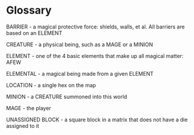 # Glossary

BARRIER - a magical protective force: shields, walls, et al. All barriers are
	based on an ELEMENT

CREATURE - a physical being, such as a MAGE or a MINION

ELEMENT - one of the 4 basic elements that make up all magical matter: AFEW

ELEMENTAL - a magical being made from a given ELEMENT

LOCATION - a single hex on the map

MINION - a CREATURE summoned into this world

MAGE - the player

UNASSIGNED BLOCK - a square block in a matrix that does not have a die assigned to it
